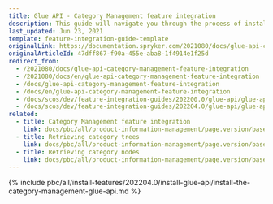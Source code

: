 ```yaml
---
title: Glue API - Category Management feature integration
description: This guide will navigate you through the process of installing and configuring the Category API feature in Spryker OS.
last_updated: Jun 23, 2021
template: feature-integration-guide-template
originalLink: https://documentation.spryker.com/2021080/docs/glue-api-category-management-feature-integration
originalArticleId: 47dff867-f90a-455e-aba8-1f4914e1f25d
redirect_from:
  - /2021080/docs/glue-api-category-management-feature-integration
  - /2021080/docs/en/glue-api-category-management-feature-integration
  - /docs/glue-api-category-management-feature-integration
  - /docs/en/glue-api-category-management-feature-integration
  - /docs/scos/dev/feature-integration-guides/202200.0/glue-api/glue-api-category-management-feature-integration.html
  - /docs/scos/dev/feature-integration-guides/202204.0/glue-api/glue-api-category-management-feature-integration.html
related:
  - title: Category Management feature integration
    link: docs/pbc/all/product-information-management/page.version/base-shop/install-and-upgrade/install-features/install-the-category-management-feature.html
  - title: Retrieving category trees
    link: docs/pbc/all/product-information-management/page.version/base-shop/manage-using-glue-api/categories/glue-api-retrieve-category-trees.html
  - title: Retrieving category nodes
    link: docs/pbc/all/product-information-management/page.version/base-shop/manage-using-glue-api/categories/glue-api-retrieve-category-nodes.html
---
```

{% include pbc/all/install-features/202204.0/install-glue-api/install-the-category-management-glue-api.md %} <!-- To edit, see /_includes/pbc/all/install-features/202204.0/install-glue-api/install-the-category-management-glue-api.md -->
